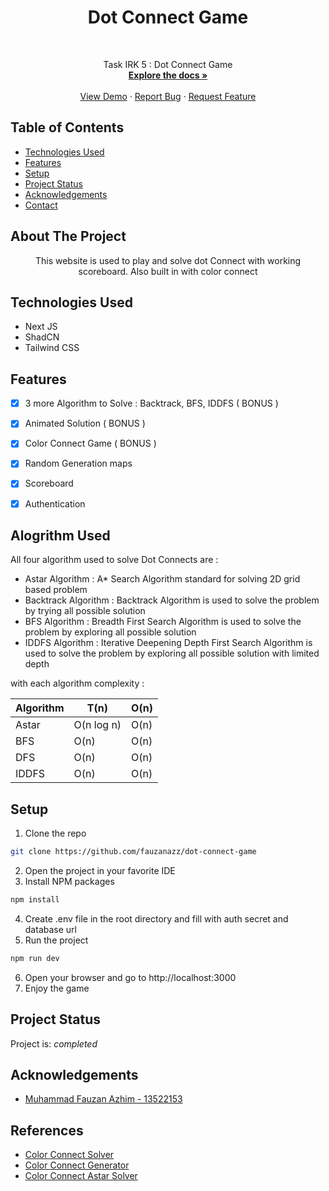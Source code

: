 <a name="readme-top"></a>
<h1 align="center">Dot Connect Game</h1>

<br />
<div align="center">

<p align="center">
    Task IRK 5 : Dot Connect Game
    <br />
    <a href="https://github.com/ValentinoTriadi/Tubes2_OOP"><strong>Explore the docs »</strong></a>
    <br />
    <br />
    <a href="https://github.com/ValentinoTriadi/Tubes2_OOP">View Demo</a>
    ·
    <a href="https://github.com/ValentinoTriadi/Tubes2_OOP/issues">Report Bug</a>
    ·
    <a href="https://github.com/ValentinoTriadi/Tubes2_OOP/issues">Request Feature</a>
  </p>
</div>


## Table of Contents
* [Technologies Used](#technologies-used)
* [Features](#features)
* [Setup](#setup)
* [Project Status](#project-status)
* [Acknowledgements](#acknowledgements)
* [Contact](#contact)



## About The Project
<p align = "center">This website is used to play and solve dot Connect with working scoreboard. Also built in with color connect</p>


## Technologies Used
- Next JS
- ShadCN
- Tailwind CSS

## Features
- [x] 3 more Algorithm to Solve : Backtrack, BFS, IDDFS ( BONUS )
- [x] Animated Solution ( BONUS )
- [x] Color Connect Game ( BONUS )
- [x] Random Generation maps
- [x] Scoreboard
- [x] Authentication


## Alogrithm Used
All four algorithm used to solve Dot Connects are :
- Astar Algorithm : A* Search Algorithm standard for solving 2D grid based problem
- Backtrack Algorithm : Backtrack Algorithm is used to solve the problem by trying all possible solution
- BFS Algorithm : Breadth First Search Algorithm is used to solve the problem by exploring all possible solution
- IDDFS Algorithm : Iterative Deepening Depth First Search Algorithm is used to solve the problem by exploring all possible solution with limited depth

with each algorithm complexity :

| Algorithm | T(n)       | O(n) |
|-----------|------------|------|
| Astar     | O(n log n) | O(n) |
| BFS       | O(n)       | O(n) |
| DFS       | O(n)       | O(n) |
| IDDFS     | O(n)       | O(n) |


## Setup
1.  Clone the repo
```sh
git clone https://github.com/fauzanazz/dot-connect-game
```
2.  Open the project in your favorite IDE
3. Install NPM packages
```sh
npm install
```
4. Create .env file in the root directory and fill with auth secret and database url
5. Run the project
```sh
npm run dev
```
6. Open your browser and go to http://localhost:3000
7. Enjoy the game

## Project Status
Project is: _completed_


## Acknowledgements
- [Muhammad Fauzan Azhim - 13522153](https://github.com/fauzanazz)

## References
- [Color Connect Solver](https://stackoverflow.com/questions/23622068/algorithm-for-solving-flow-free-game)
- [Color Connect Generator](https://stackoverflow.com/questions/12926111/what-to-use-for-flow-free-like-game-random-level-creation)
- [Color Connect Astar Solver](https://mzucker.github.io/2016/08/28/flow-solver.html)